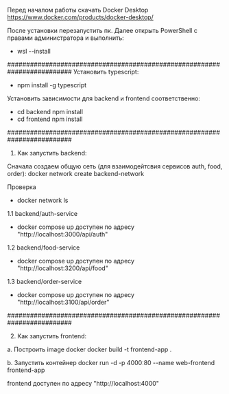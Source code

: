 Перед началом работы скачать Docker Desktop 
https://www.docker.com/products/docker-desktop/

После установки перезапустить пк. 
Далее открыть PowerShell с правами администратора и выполнить: 
  - wsl --install

#########################################################################
Установить typescript:
  - npm install -g typescript

Установить зависимости для backend и frontend соответственно:
  - cd backend npm install
  - cd frontend npm install

#########################################################################
1. Как запустить backend:

Сначала создаем общую сеть (для взаимодейтсвия сервисов auth, food, order):
docker network create backend-network

Проверка
- docker network ls

1.1 backend/auth-service
- docker compose up
доступен по адресу "http://localhost:3000/api/auth"

1.2 backend/food-service
- docker compose up
доступен по адресу "http://localhost:3200/api/food"

1.3 backend/order-service
- docker compose up
доступен по адресу "http://localhost:3100/api/order"

#########################################################################

2. Как запустить frontend:

a. Построить image docker
docker build -t frontend-app .

b. Запустить контейнер
docker run -d -p 4000:80 --name web-frontend frontend-app

frontend доступен по адресу "http://localhost:4000"


